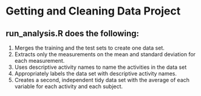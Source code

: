 <h1>Getting and Cleaning Data Project</h1>

<h2>run_analysis.R does the following:</h2>
 
<ol>
<li>Merges the training and the test sets to create one data set.</li>
<li>Extracts only the measurements on the mean and standard deviation for each measurement.</li> 
<li>Uses descriptive activity names to name the activities in the data set</li>
<li>Appropriately labels the data set with descriptive activity names.</li> 
<li>Creates a second, independent tidy data set with the average of each variable for each activity and each subject.</li> 
</ol>